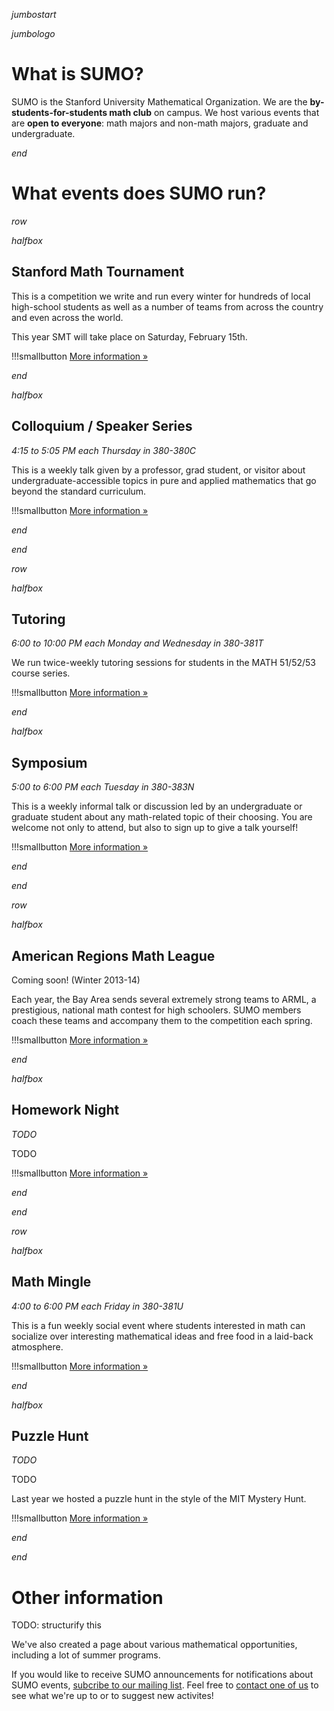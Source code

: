 $jumbostart$

$jumbologo$

# What is SUMO?

SUMO is the Stanford University Mathematical Organization. We are the
**by-students-for-students math club** on campus. We host various events that
are **open to everyone**: math majors and non-math majors, graduate and
undergraduate.

$end$

# What events does SUMO run?

$row$

$halfbox$

## Stanford Math Tournament

This is a competition we write and run every winter for hundreds of local
high-school students as well as a number of teams from across the country and
even across the world.

This year SMT will take place on Saturday, February 15th.

!!!smallbutton [More information »](/smt.html)

$end$

$halfbox$

## Colloquium / Speaker Series

*4:15 to 5:05 PM each Thursday in 380-380C*

This is a weekly talk given by a professor, grad student, or visitor about
undergraduate-accessible topics in pure and applied mathematics that go beyond
the standard curriculum.

!!!smallbutton [More information »](/speakers.html)

$end$

$end$

$row$

$halfbox$

## Tutoring

*6:00 to 10:00 PM each Monday and Wednesday in 380-381T*

We run twice-weekly tutoring sessions for students in the MATH 51/52/53 course
series.

!!!smallbutton [More information »](/tutoring.html)

$end$

$halfbox$

## Symposium

*5:00 to 6:00 PM each Tuesday in 380-383N*

This is a weekly informal talk or discussion led by an undergraduate or graduate
student about any math-related topic of their choosing. You are welcome not only
to attend, but also to sign up to give a talk yourself!

!!!smallbutton [More information »](/otherevents.html#symposium)

$end$

$end$

$row$

$halfbox$

## American Regions Math League

Coming soon! (Winter 2013-14)

Each year, the Bay Area sends several extremely strong teams to ARML, a
prestigious, national math contest for high schoolers. SUMO members coach these
teams and accompany them to the competition each spring.

!!!smallbutton [More information »](/otherevents.html#arml)

$end$

$halfbox$

## Homework Night

*TODO*

TODO

!!!smallbutton [More information »](/otherevents.html#homework-night)

$end$

$end$

$row$

$halfbox$

## Math Mingle

*4:00 to 6:00 PM each Friday in 380-381U*

This is a fun weekly social event where students interested in math can
socialize over interesting mathematical ideas and free food in a laid-back
atmosphere.

!!!smallbutton [More information »](/otherevents.html#math-mingle)

$end$

$halfbox$

## Puzzle Hunt

*TODO*

TODO

Last year we hosted a puzzle hunt in the style of the MIT Mystery Hunt.

!!!smallbutton [More information »](/otherevents.html#puzzle-hunt)

$end$

$end$

# Other information

TODO: structurify this

We've also created a page about various mathematical opportunities, including a
lot of summer programs.

If you would like to receive SUMO announcements for notifications about SUMO
events, [subcribe to our mailing
list](https://mailman.stanford.edu/mailman/listinfo/sumo-announce). Feel free
to [contact one of us](/contact.html) to see what we're up to or to suggest new activites!

